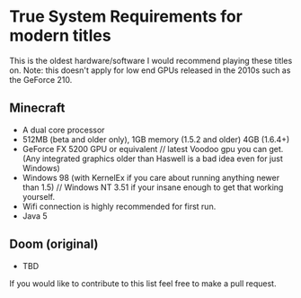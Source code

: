 # True System Requirements for modern titles
This is the oldest hardware/software I would recommend playing these titles on.
Note: this doesn't apply for low end GPUs released in the 2010s such as the GeForce 210.

## Minecraft 
- A dual core processor
- 512MB (beta and older only), 1GB memory (1.5.2 and older) 4GB (1.6.4+)
- GeForce FX 5200 GPU or equivalent // latest Voodoo gpu you can get. (Any integrated graphics older than Haswell is a bad idea even for just Windows)
- Windows 98 (with KernelEx if you care about running anything newer than 1.5) // Windows NT 3.51 if your insane enough to get that working yourself.
- Wifi connection is highly recommended for first run.
- Java 5

## Doom (original)
- TBD

If you would like to contribute to this list feel free to make a pull request.
